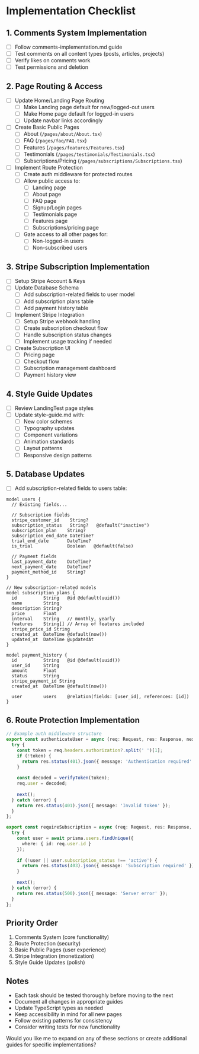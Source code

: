 # Implementation Checklist

## 1. Comments System Implementation
- [ ] Follow comments-implementation.md guide
- [ ] Test comments on all content types (posts, articles, projects)
- [ ] Verify likes on comments work
- [ ] Test permissions and deletion

## 2. Page Routing & Access
- [ ] Update Home/Landing Page Routing
  - [ ] Make Landing page default for new/logged-out users
  - [ ] Make Home page default for logged-in users
  - [ ] Update navbar links accordingly

- [ ] Create Basic Public Pages
  - [ ] About (`/pages/about/About.tsx`)
  - [ ] FAQ (`/pages/faq/FAQ.tsx`)
  - [ ] Features (`/pages/features/Features.tsx`)
  - [ ] Testimonials (`/pages/testimonials/Testimonials.tsx`)
  - [ ] Subscriptions/Pricing (`/pages/subscriptions/Subscriptions.tsx`)

- [ ] Implement Route Protection
  - [ ] Create auth middleware for protected routes
  - [ ] Allow public access to:
    - [ ] Landing page
    - [ ] About page
    - [ ] FAQ page
    - [ ] Signup/Login pages
    - [ ] Testimonials page
    - [ ] Features page
    - [ ] Subscriptions/pricing page
  - [ ] Gate access to all other pages for:
    - [ ] Non-logged-in users
    - [ ] Non-subscribed users

## 3. Stripe Subscription Implementation
- [ ] Setup Stripe Account & Keys
- [ ] Update Database Schema
  - [ ] Add subscription-related fields to user model
  - [ ] Add subscription plans table
  - [ ] Add payment history table

- [ ] Implement Stripe Integration
  - [ ] Setup Stripe webhook handling
  - [ ] Create subscription checkout flow
  - [ ] Handle subscription status changes
  - [ ] Implement usage tracking if needed

- [ ] Create Subscription UI
  - [ ] Pricing page
  - [ ] Checkout flow
  - [ ] Subscription management dashboard
  - [ ] Payment history view

## 4. Style Guide Updates
- [ ] Review LandingTest page styles
- [ ] Update style-guide.md with:
  - [ ] New color schemes
  - [ ] Typography updates
  - [ ] Component variations
  - [ ] Animation standards
  - [ ] Layout patterns
  - [ ] Responsive design patterns

## 5. Database Updates
- [ ] Add subscription-related fields to users table:
```prisma
model users {
  // Existing fields...
  
  // Subscription fields
  stripe_customer_id    String?
  subscription_status   String?   @default("inactive")
  subscription_plan    String?
  subscription_end_date DateTime?
  trial_end_date       DateTime?
  is_trial             Boolean   @default(false)
  
  // Payment fields
  last_payment_date    DateTime?
  next_payment_date    DateTime?
  payment_method_id    String?
}

// New subscription-related models
model subscription_plans {
  id          String   @id @default(uuid())
  name        String
  description String?
  price       Float
  interval    String   // monthly, yearly
  features    String[] // Array of features included
  stripe_price_id String
  created_at  DateTime @default(now())
  updated_at  DateTime @updatedAt
}

model payment_history {
  id          String   @id @default(uuid())
  user_id     String
  amount      Float
  status      String
  stripe_payment_id String
  created_at  DateTime @default(now())
  
  user        users    @relation(fields: [user_id], references: [id])
}
```

## 6. Route Protection Implementation
```typescript
// Example auth middleware structure
export const authenticateUser = async (req: Request, res: Response, next: NextFunction) => {
  try {
    const token = req.headers.authorization?.split(' ')[1];
    if (!token) {
      return res.status(401).json({ message: 'Authentication required' });
    }
    
    const decoded = verifyToken(token);
    req.user = decoded;
    
    next();
  } catch (error) {
    return res.status(401).json({ message: 'Invalid token' });
  }
};

export const requireSubscription = async (req: Request, res: Response, next: NextFunction) => {
  try {
    const user = await prisma.users.findUnique({
      where: { id: req.user.id }
    });
    
    if (!user || user.subscription_status !== 'active') {
      return res.status(403).json({ message: 'Subscription required' });
    }
    
    next();
  } catch (error) {
    return res.status(500).json({ message: 'Server error' });
  }
};
```

## Priority Order
1. Comments System (core functionality)
2. Route Protection (security)
3. Basic Public Pages (user experience)
4. Stripe Integration (monetization)
5. Style Guide Updates (polish)

## Notes
- Each task should be tested thoroughly before moving to the next
- Document all changes in appropriate guides
- Update TypeScript types as needed
- Keep accessibility in mind for all new pages
- Follow existing patterns for consistency
- Consider writing tests for new functionality

Would you like me to expand on any of these sections or create additional guides for specific implementations? 